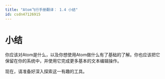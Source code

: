 ```yaml
---
title: "Atom飞行手册翻译： 1.4 小结"
id: csdn47126915
---
```


# 小结

你应该对Atom是什么，以及你想使用Atom做什么有了基础的了解。你也应该把它保留在你的系统中，并使用它完成更多基本的文本编辑操作。

现在，请准备好深入探索这一有趣的工具。